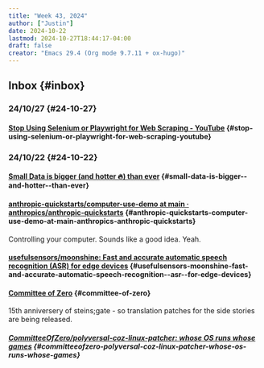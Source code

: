 ```yaml
---
title: "Week 43, 2024"
author: ["Justin"]
date: 2024-10-22
lastmod: 2024-10-27T18:44:17-04:00
draft: false
creator: "Emacs 29.4 (Org mode 9.7.11 + ox-hugo)"
---
```


<div class="outline-1 jvc">

## Inbox {#inbox}

<div class="outline-2 jvc">

### 24/10/27 {#24-10-27}

<div class="outline-3 jvc">

#### [Stop Using Selenium or Playwright for Web Scraping - YouTube](https://www.youtube.com/watch?v=4Q3EUXjPOnc) {#stop-using-selenium-or-playwright-for-web-scraping-youtube}

</div>

</div>

<div class="outline-2 jvc">

### 24/10/22 {#24-10-22}

<div class="outline-3 jvc">

#### [Small Data is bigger (and hotter 🔥) than ever](https://motherduck.com/blog/small-data-sf-recap/) {#small-data-is-bigger--and-hotter--than-ever}

</div>

<div class="outline-3 jvc">

#### [anthropic-quickstarts/computer-use-demo at main · anthropics/anthropic-quickstarts](https://github.com/anthropics/anthropic-quickstarts/tree/main/computer-use-demo) {#anthropic-quickstarts-computer-use-demo-at-main-anthropics-anthropic-quickstarts}

Controlling your computer. Sounds like a good idea. Yeah.

</div>

<div class="outline-3 jvc">

#### [usefulsensors/moonshine: Fast and accurate automatic speech recognition (ASR) for edge devices](https://github.com/usefulsensors/moonshine) {#usefulsensors-moonshine-fast-and-accurate-automatic-speech-recognition--asr--for-edge-devices}

</div>

<div class="outline-3 jvc">

#### [Committee of Zero](https://sonome.dareno.me/) {#committee-of-zero}

15th anniversery of steins;gate - so translation patches for the side stories
are being released.

<div class="outline-4 jvc">

##### [CommitteeOfZero/polyversal-coz-linux-patcher: whose OS runs whose games](https://github.com/CommitteeOfZero/polyversal-coz-linux-patcher) {#committeeofzero-polyversal-coz-linux-patcher-whose-os-runs-whose-games}

</div>

</div>

</div>

</div>
